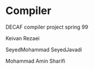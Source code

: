 # Compiler
DECAF compiler project spring 99

Keivan Rezaei

SeyedMohammad SeyedJavadi

Mohammad Amin Sharifi

